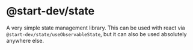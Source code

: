 # @start-dev/state

A very simple state management library. This can be used with react via `@start-dev/state/useObservableState`, but it can also be used absolutely anywhere else.

